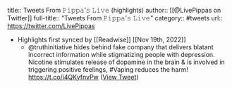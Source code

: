 title:: Tweets From 𝙿𝚒𝚙𝚙𝚊’𝚜 𝙻𝚒𝚟𝚎 (highlights)
author:: [[@LivePippas on Twitter]]
full-title:: "Tweets From 𝙿𝚒𝚙𝚙𝚊’𝚜 𝙻𝚒𝚟𝚎"
category:: #tweets
url:: https://twitter.com/LivePippas

- Highlights first synced by [[Readwise]] [[Nov 19th, 2022]]
	- @truthinitiative hides behind fake company that delivers blatant incorrect information while stigmatizing people with depression. 
	  Nicotine stimulates release of dopamine in the brain & is involved in triggering positive feelings,
	  #Vaping reduces the harm!
	  https://t.co/i4QKyfnvPw ([View Tweet](https://twitter.com/LivePippas/status/1441878942420398085))